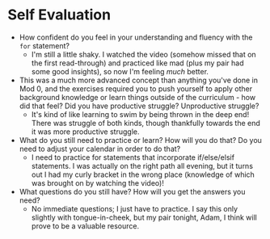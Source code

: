 # Self Evaluation

- How confident do you feel in your understanding and fluency with the `for` statement?
    - I'm still a little shaky. I watched the video (somehow missed that on the first read-through) and practiced like mad (plus my pair had some good insights), so now I'm feeling _much_ better.
- This was a much more advanced concept than anything you've done in Mod 0, and the exercises required you to push yourself to apply other background knowledge or learn things outside of the curriculum - how did that feel? Did you have productive struggle? Unproductive struggle?
    - It's kind of like learning to swim by being thrown in the deep end! There was struggle of both kinds, though thankfully towards the end it was more productive struggle.
- What do you still need to practice or learn? How will you do that? Do you need to adjust your calendar in order to do that?
    - I need to practice for statements that incorporate if/else/elsif statements. I was actually on the right path all evening, but it turns out I had my curly bracket in the wrong place (knowledge of which was brought on by watching the video)!
- What questions do you still have? How will you get the answers you need?
    - No immediate questions; I just have to practice. I say this only slightly with tongue-in-cheek, but my pair tonight, Adam, I think will prove to be a valuable resource.